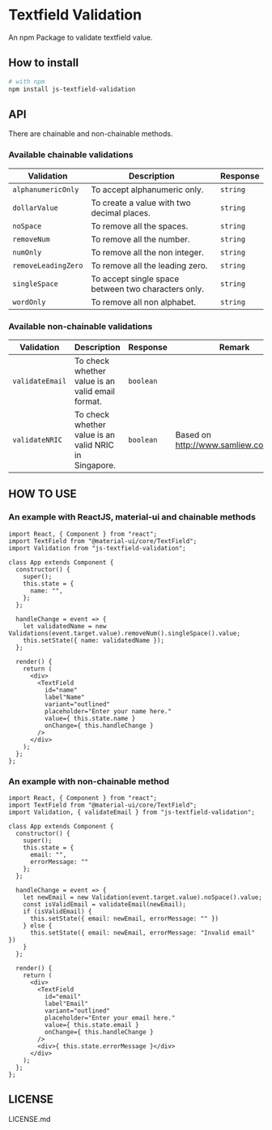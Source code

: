 # Textfield Validation

An npm Package to validate textfield value.

## How to install

```bash
# with npm
npm install js-textfield-validation
```

## API

There are chainable and non-chainable methods.

### Available chainable validations

| Validation | Description | Response |
| --- | --- | --- |
|`alphanumericOnly` | To accept alphanumeric only. | `string` |
|`dollarValue` | To create a value with two decimal places. | `string` |
|`noSpace` | To remove all the spaces. | `string` |
|`removeNum` | To remove all the number. | `string` |
|`numOnly` | To remove all the non integer. | `string` |
|`removeLeadingZero` | To remove all the leading zero. | `string` |
|`singleSpace` | To accept single space between two characters only. | `string` |
|`wordOnly` | To remove all non alphabet. | `string` |

### Available non-chainable validations

| Validation | Description | Response | Remark |
| --- | --- | --- | --- |
|`validateEmail` | To check whether value is an valid email format. | `boolean` | |
|`validateNRIC` | To check whether value is an valid NRIC in Singapore. | `boolean` | Based on http://www.samliew.com/icval/ |

## HOW TO USE

### An example with ReactJS, material-ui and chainable methods

```JS
import React, { Component } from "react";
import TextField from "@material-ui/core/TextField";
import Validation from "js-textfield-validation";

class App extends Component {
  constructor() {
    super();
    this.state = {
      name: "",
    };
  };

  handleChange = event => {
    let validatedName = new Validations(event.target.value).removeNum().singleSpace().value;
    this.setState({ name: validatedName });
  };

  render() {
    return (
      <div>
        <TextField
          id="name"
          label"Name"
          variant="outlined"
          placeholder="Enter your name here."
          value={ this.state.name }
          onChange={ this.handleChange }
        />
      </div>
    );
  };
};
```

### An example with non-chainable method

```JS
import React, { Component } from "react";
import TextField from "@material-ui/core/TextField";
import Validation, { validateEmail } from "js-textfield-validation";

class App extends Component {
  constructor() {
    super();
    this.state = {
      email: "",
      errorMessage: ""
    };
  };

  handleChange = event => {
    let newEmail = new Validation(event.target.value).noSpace().value;
    const isValidEmail = validateEmail(newEmail);
    if (isValidEmail) {
      this.setState({ email: newEmail, errorMessage: "" })
    } else {
      this.setState({ email: newEmail, errorMessage: "Invalid email" })
    }
  };

  render() {
    return (
      <div>
        <TextField
          id="email"
          label"Email"
          variant="outlined"
          placeholder="Enter your email here."
          value={ this.state.email }
          onChange={ this.handleChange }
        />
        <div>{ this.state.errorMessage }</div>
      </div>
    );
  };
};
```

## LICENSE

LICENSE.md